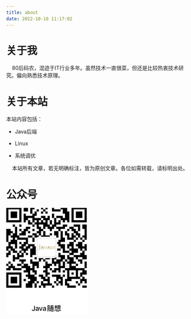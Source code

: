 ```yaml
---
title: about
date: 2022-10-18 11:17:02
---
```


# 关于我

    80后码农，混迹于IT行业多年。虽然技术一直很菜，但还是比较热衷技术研究。偏向熟悉技术原理。



# 关于本站

本站内容包括：

- Java后端

- Linux

- 系统调优

    本站所有文章，若无明确标注，皆为原创文章。各位如需转载，请标明出处。



# 公众号

![](\imgs\javaer.jpg)
